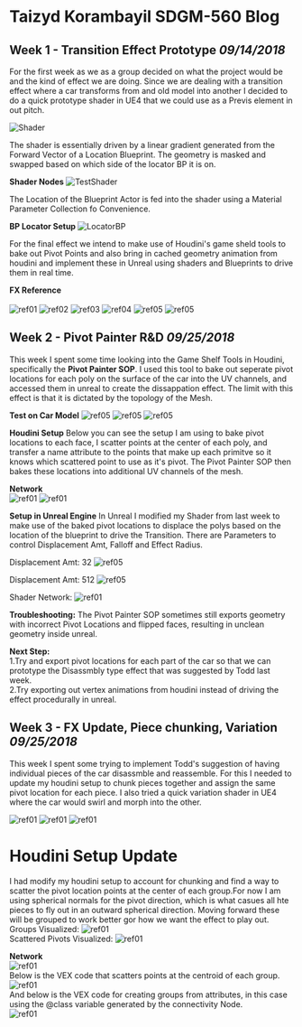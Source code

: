 

# Taizyd Korambayil SDGM-560 Blog
## Week 1 - Transition Effect Prototype _09/14/2018_

For the first week as we as a group decided on what the project would be and the kind of effect we are doing. Since we are dealing with 
a transition effect where a car transforms from and old model into another I decided to do a quick prototype shader in UE4 that we could use as a Previs element in out pitch.

![Shader](img/ShaderTest.gif)

The shader is essentially driven by a linear gradient generated from the Forward Vector of a Location Blueprint. The geometry is masked and swapped based on which side of the locator BP it is on.

**Shader Nodes**
![TestShader](img/prototypeshader.png)

The Location of the Blueprint Actor is fed into the shader using a Material Parameter Collection fo Convenience.

**BP Locator Setup**
![LocatorBP](img/locatorBP.png)

For the final effect we intend to make use of Houdini's game sheld tools to bake out Pivot Points and also bring in cached geometry animation from houdini and implement these in Unreal using shaders and Blueprints to drive them in real time.

**FX Reference** <BR>            
![ref01](img/fxref_01.gif) 
![ref02](img/fxref_02.gif)
![ref03](img/fxref_03.gif) 
![ref04](img/fxref_04.gif)
![ref05](img/fxref_05.gif) 
![ref05](img/fxref_06.gif)
  
## Week 2 - Pivot Painter R&D _09/25/2018_

This week I spent some time looking into the Game Shelf Tools in Houdini, specifically the **Pivot Painter SOP**. I used this tool to bake out seperate pivot locations for each poly on the surface of the car into the UV channels, and accessed them in unreal to create the dissappation effect. The limit with this effect is that it is dictated by the topology of the Mesh.

**Test on Car Model**
![ref05](img/cartest06.gif)
![ref05](img/cartest04.gif)
![ref05](img/cartest03.gif)

**Houdini Setup**
Below you can see the setup I am using to bake pivot locations to each face, I scatter points at the center of each poly, and transfer a name attribute to the points that make up each primitve so it knows which scattered point to use as it's pivot. The Pivot Painter SOP then bakes these locations into additional UV channels of the mesh.

**Network**<BR>
![ref01](img/pivotpainter_network.png)
![ref01](img/pivotpainter.png)

**Setup in Unreal Engine**
In Unreal I modified my Shader from last week to make use of the baked pivot locations to displace the polys based on the location of the blueprint to drive the Transition. There are Parameters to control Displacement Amt, Falloff and Effect Radius.<BR>

Displacement Amt: 32
![ref05](img/robertotopighead_02.gif)

Displacement Amt: 512
![ref05](img/robertotopighead.gif) 

Shader Network:
![ref01](img/pivotpaintershader.png)

**Troubleshooting:**
The Pivot Painter SOP sometimes still exports geometry with incorrect Pivot Locations and flipped faces, resulting in unclean geometry inside unreal.

**Next Step:**<BR>
1.Try and export pivot locations for each part of the car so that we can prototype the Disassmbly type effect that was suggested by Todd last week.<BR>
2.Try exporting out vertex animations from houdini instead of driving the effect procedurally in unreal.

## Week 3 - FX Update, Piece chunking, Variation _09/25/2018_

This week I spent some trying to implement Todd's suggestion of having individual pieces of the car disassmble and reassemble. For this I needed to update my houdini setup to chunk pieces together and assign the same pivot location for each piece. I also tried a quick variation shader in UE4 where the car would swirl and morph into the other.

![ref01](img/Render_V1.gif)
![ref01](img/Render_V2.gif)
![ref01](img/Render_V3.gif)

# Houdini Setup Update
I had modify my houdini setup to account for chunking and find a way to scatter the pivot location points at the center of each group.For now I am using spherical normals for the pivot direction, which is what casues all hte pieces to fly out in an outward spherical direction. Moving forward these will be grouped to work better gor how we want the effect to play out.
Groups Visualized:
![ref01](img/groupsvisualized.png)
<BR>Scattered Pivots Visualized:
![ref01](img/pivotpointsvisualized.png)

**Network**<BR>
![ref01](img/updatedhoudininetwork.png)
<BR>Below is the VEX code that scatters points at the centroid of each group.
![ref01](img/centroidvex.png)
<BR>And below is the VEX code for creating groups from attributes, in this case using the @class variable generated by the connectivity Node.<BR>
![ref01](img/groupsfromattributes.png)
 
